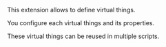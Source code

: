 This extension allows to define virtual things.

You configure each virtual things and its properties.

These virtual things can be reused in multiple scripts.

